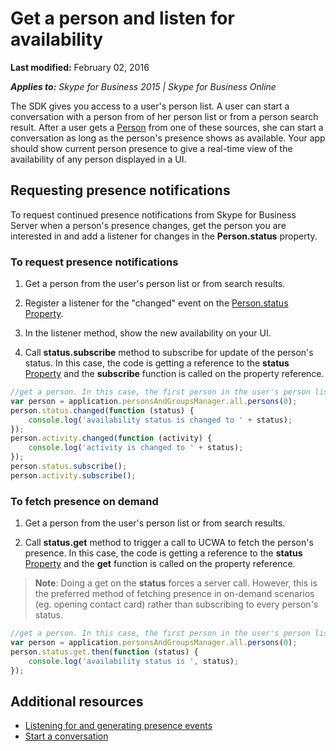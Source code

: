
# Get a person and listen for availability

 **Last modified:** February 02, 2016

 _**Applies to:** Skype for Business 2015 | Skype for Business Online_

The SDK gives you access to a user's person list. A user can start a conversation with a person from of her person list or from a person search result. After a user gets a [Person](https://ucwa.skype.com/reference/WebSDK/interfaces/_s4b_sdk_d_.jcafe.person.html) from one of these sources, she can start a conversation as long as the person's presence shows as available. Your app should show current person presence to give a real-time view of the availability of any person displayed in a UI.


## Requesting presence notifications

To request continued presence notifications from Skype for Business Server when a person's presence changes, get the person you are interested in and add a listener for changes in the  **Person.status** property.


### To request presence notifications


1. Get a person from the user's person list or from search results.
    
2. Register a listener for the "changed" event on the  [Person.status](https://ucwa.skype.com/reference/WebSDK/interfaces/_s4b_sdk_d_.jcafe.person.html#status)  [Property](https://ucwa.skype.com/reference/WebSDK/interfaces/_s4b_sdk_d_.jcafe.property.html).
    
3. In the listener method, show the new availability on your UI.
    
4. Call  **status.subscribe** method to subscribe for update of the person's status. In this case, the code is getting a reference to the **status** [Property](https://ucwa.skype.com/reference/WebSDK/interfaces/_s4b_sdk_d_.jcafe.property.html) and the **subscribe** function is called on the property reference.
    

```js
//get a person. In this case, the first person in the user's person list   
var person = application.personsAndGroupsManager.all.persons(0);
person.status.changed(function (status) {
    console.log('availability status is changed to ' + status);
});
person.activity.changed(function (activity) {
    console.log('activity is changed to ' + status);
});
person.status.subscribe();
person.activity.subscribe();
```


### To fetch presence on demand


1. Get a person from the user's person list or from search results.
    
2. Call  **status.get** method to trigger a call to UCWA to fetch the person's presence. In this case, the code is getting a reference to the **status** [Property](https://ucwa.skype.com/reference/WebSDK/interfaces/_s4b_sdk_d_.jcafe.property.html) and the **get** function is called on the property reference.

>**Note**: Doing a get on the **status** forces a server call. However, this is the preferred method of fetching presence
in on-demand scenarios (eg. opening contact card) rather than subscribing to every person's status.

```js
//get a person. In this case, the first person in the user's person list   
var person = application.personsAndGroupsManager.all.persons(0);
person.status.get.then(function (status) {
    console.log('availability status is ', status);
});
```


## Additional resources


- [Listening for and generating presence events](PresenceEvents.md)  
- [Start a conversation](StartConversation.md)
